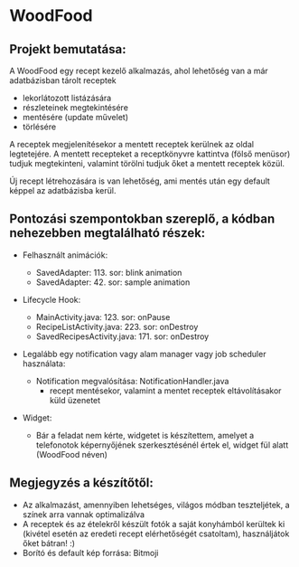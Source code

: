 # WoodFood

## Projekt bemutatása:

A WoodFood egy recept kezelő alkalmazás, ahol lehetőség van a már adatbázisban tárolt receptek

- lekorlátozott listázására
- részleteinek megtekintésére
- mentésére (update művelet)
- törlésére

A receptek megjelenítésekor a mentett receptek kerülnek az oldal legtetejére. A mentett recepteket a receptkönyvre kattintva (fölső menüsor) tudjuk megtekinteni, valamint törölni tudjuk őket a mentett receptek közül.

Új recept létrehozására is van lehetőség, ami mentés után egy default képpel az adatbázisba kerül.

## Pontozási szempontokban szereplő, a kódban nehezebben megtalálható részek:

- Felhasznált animációk:

  - SavedAdapter: 113. sor: blink animation
  - SavedAdapter: 42. sor: sample animation

- Lifecycle Hook:

  - MainActivity.java: 123. sor: onPause
  - RecipeListActivity.java: 223. sor: onDestroy
  - SavedRecipesActivity.java: 171. sor: onDestroy

- Legalább egy notification vagy alam manager vagy job scheduler használata:

  - Notification megvalósítása: NotificationHandler.java
    - recept mentésekor, valamint a mentet receptek eltávolításakor küld üzenetet

- Widget:
  - Bár a feladat nem kérte, widgetet is készítettem, amelyet a telefonotok képernyőjének szerkesztésénél értek el, widget fül alatt (WoodFood néven)

## Megjegyzés a készítőtől:

- Az alkalmazást, amennyiben lehetséges, világos módban teszteljétek, a színek arra vannak optimalizálva
- A receptek és az ételekről készült fotók a saját konyhámból kerültek ki (kivétel esetén az eredeti recept elérhetőségét csatoltam), használjátok őket bátran! :)
- Borító és default kép forrása: Bitmoji
